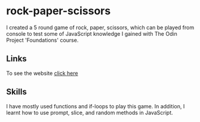 # rock-paper-scissors

I created a 5 round game of rock, paper, scissors, which can be played from console to test some of JavaScript knowledge I gained with The Odin Project 'Foundations' course.

## Links

To see the website [click here](https://itsakbargafurov.github.io/rock-paper-scissors/)

## Skills

I have mostly used functions and if-loops to play this game. In addition, I learnt how to use prompt, slice, and random methods in JavaScript.